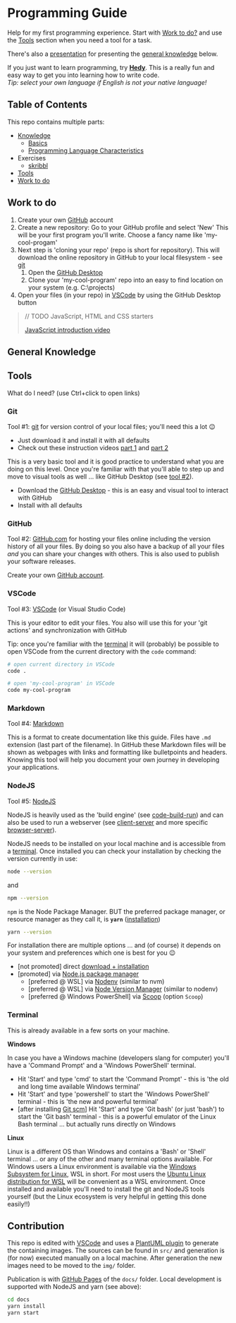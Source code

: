 # Programming Guide

Help for my first programming experience. Start with [Work to do?](#work-to-do) and use the [Tools](#tools) section when you need a tool for a task.

There's also a [presentation](https://marcvanandel.github.io/programming-guide/) for presenting the [general knowledge](#general-knowledge) below.

If you just want to learn programming, try **[Hedy](https://hedycode.com/)**.
This is a really fun and easy way to get you into learning how to write code.<!-- two spaces at the end are on purpose -->  
_Tip: select your own language if English is not your native language!_


## Table of Contents

This repo contains multiple parts:

- [Knowledge](Knowledge.md)
  - [Basics](Knowledge.md#basics)
  - [Programming Language Characteristics](Knowledge.md#programming-language-characteristics)
- Exercises
  - [skribbl](./skribbl/README.md)
- [Tools](#tools)
- [Work to do](#work-to-do)

## Work to do

1. Create your own [GitHub](#github) account
2. Create a new repository: Go to your GitHub profile and select 'New'
   This will be your first program you'll write. Choose a fancy name like 'my-cool-progam'
3. Next step is 'cloning your repo' (repo is short for repository). This will download the online repository in GitHub to your local filesystem  - see [git](#git)
   1. Open the [GitHub Desktop](#git)
   2. Clone your 'my-cool-program' repo into an easy to find location on your system (e.g. C:\projects)
4. Open your files (in your repo) in [VSCode](#vscode) by using the GitHub Desktop button

> // TODO JavaScript, HTML and CSS starters
> 
> [JavaScript introduction video](https://youtu.be/W6NZfCO5SIk)

## General Knowledge

## Tools

What do I need? (use Ctrl+click to open links)

### Git

Tool #1: [git](https://git-scm.com/) for version control of your local files; you'll need this a lot :wink:

- Just download it and install it with all defaults
- Check out these instruction videos [part 1](https://youtu.be/9GKpbI1siow) and [part 2](https://youtu.be/n-p1RUmdl9M)

This is a very basic tool and it is good practice to understand what you are doing on this level. Once you're familiar with that you'll able to step up and move to visual tools as well ... like GitHub Desktop (see [tool #2](#github)).

- Download the [GitHub Desktop](https://desktop.github.com/) - this is an easy and visual tool to interact with GitHub
- Install with all defaults

### GitHub

Tool #2: [GitHub.com](https://github.com/) for hosting your files online including the version history of all your files. By doing so you also have a backup of all your files _and_ you can share your changes with others. This is also used to publish your software releases.

Create your own [GitHub account](https://github.com/login).

### VSCode

Tool #3: [VSCode](https://code.visualstudio.com/) (or Visual Studio Code)

This is your editor to edit your files. You also will use this for your 'git actions' and synchronization with GitHub

Tip: once you're familiar with the [terminal](#terminal) it will (probably) be possible to open VSCode from the current directory with the `code` command:

```bash
# open current directory in VSCode
code .

# open 'my-cool-program' in VSCode
code my-cool-program
```

### Markdown

Tool #4: [Markdown](https://docs.github.com/en/get-started/writing-on-github/getting-started-with-writing-and-formatting-on-github/basic-writing-and-formatting-syntax)

This is a format to create documentation like this guide. Files have `.md` extension (last part of the filename). In GitHub these Markdown files will be shown as webpages with links and formatting like bulletpoints and headers. Knowing this tool will help you document your own journey in developing your applications.

### NodeJS

Tool #5: [NodeJS](https://nodejs.org/en/)

NodeJS is heavily used as the 'build engine' (see [code-build-run](#code-build-run)) and can also be used to run a webserver (see [client-server](#client-server) and more specific [browser-server](#browser-server)).

NodeJS needs to be installed on your local machine and is accessible from a [terminal](#terminal).
Once installed you can check your installation by checking the version currently in use:

```bash
node --version
```

and 

```bash
npm --version
```

`npm` is the Node Package Manager. BUT the preferred package manager, or resource manager as they call it, is **`yarn`** ([installation](https://yarnpkg.com/getting-started/install))

```bash
yarn --version
```

For installation there are multiple options ... and (of course) it depends on your system and preferences which one is best for you :wink:

- [not promoted] direct [download + installation](https://nodejs.org/en/download/)
- [promoted] via [Node.js package manager](https://nodejs.org/en/download/package-manager/)
  - [preferred @ WSL] via [Nodenv](https://nodejs.org/en/download/package-manager/#nodenv) (similar to nvm)
  - [preferred @ WSL] via [Node Version Manager](https://nodejs.org/en/download/package-manager/#nvm) (similar to nodenv)
  - [preferred @ Windows PowerShell] via [Scoop](https://nodejs.org/en/download/package-manager/#windows-1) (option `Scoop`)

### Terminal

This is already available in a few sorts on your machine.

**Windows**

In case you have a Windows machine (developers slang for computer) you'll have a 'Command Prompt' and a 'Windows PowerShell' terminal.

- Hit 'Start' and type 'cmd' to start the 'Command Prompt' - this is 'the old and long time available Windows terminal'
- Hit 'Start' and type 'powershell' to start the 'Windows PowerShell' terminal - this is 'the new and powerful terminal'
- [after installing [Git scm](#git)] Hit 'Start' and type 'Git bash' (or just 'bash') to start the 'Git bash' terminal - this is a powerful emulator of the Linux Bash terminal ... but actually runs directly on Windows

**Linux**

Linux is a different OS than Windows and contains a 'Bash' or 'Shell' terminal ... or any of the other and many terminal options available.
For Windows users a Linux environment is available via the [Windows Subsystem for Linux](https://learn.microsoft.com/en-us/windows/wsl/install), WSL in short.
For most users the [Ubuntu Linux distribution for WSL](https://ubuntu.com/wsl) will be convenient as a WSL environment.
Once installed and available you'll need to install the git and NodeJS tools yourself (but the Linux ecosystem is very helpful in getting this done easily!!)

## Contribution

This repo is edited with [VSCode](#vscode) and uses a [PlantUML plugin](https://marketplace.visualstudio.com/items?itemName=jebbs.plantuml) to generate the containing images.
The sources can be found in `src/` and generation is (for now) executed manually on a local machine.
After generation the new images need to be moved to the `img/` folder.

Publication is with [GitHub Pages](https://pages.github.com/) of the `docs/` folder.
Local development is supported with NodeJS and yarn (see above):

```bash
cd docs
yarn install
yarn start
```
